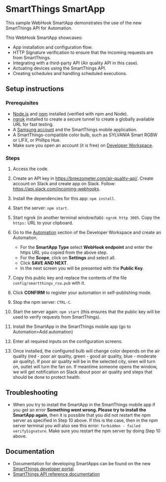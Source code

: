 # SmartThings SmartApp

This sample WebHook SmartApp demonstrates the use of the new SmartThings API for Automation.

This WebHook SmartApp showcases:

- App installation and configuration flow.
- HTTP Signature verification to ensure that the incoming requests are from SmartThings.
- Integrating with a third-party API (Air quality API in this case).
- Actuating devices using the SmartThings API.
- Creating schedules and handling scheduled executions.

## Setup instructions


### Prerequisites

- [Node.js](https://nodejs.org) and [npm](https://npmjs.com) installed (verified with npm  and Node).
- [ngrok](https://ngrok.com/) installed to create a secure tunnel to create a globally available URL for fast testing.
- A [Samsung account](https://account.samsung.com/membership/index.do) and the SmartThings mobile application.
- A SmartThings-compatible color bulb, such as SYLVANIA Smart RGBW or LIFX, or Phillips Hue.
- Make sure you open an account (it is free) on [Developer Workspace](https://devworkspace.developer.samsung.com/smartthingsconsole/iotweb/site/index.html#/home).

### Steps

1. Access the code.

2. Create an API key in https://breezometer.com/air-quality-api/. Create account on Slack and create app on Slack. Follow: https://api.slack.com/incoming-webhooks.

3. Install the dependencies for this app: `npm install`.

4. Start the server: `npm start`.

5. Start ngrok (in another terminal window/tab): `ngrok http 3005`. Copy the `https:` URL to your clipboard.

6. Go to the [Automation](https://devworkspace.developer.samsung.com/smartthingsconsole/iotweb/site/index.html#/development/automation) section of the Developer Workspace and create an Automation.
	- For the **SmartApp Type** select **WebHook endpoint** and enter the https URL you copied from the above step.
	- For the **Scope**, click on **Settings** and select all.
	- Click **SAVE AND NEXT**.
	- In the next screen you will be presented with the **Public Key**.

7. Copy this public key and replace the contents of the file `config/smartthings_rsa.pub` with it.

8. Click **CONFIRM** to register your automation in self-publishing mode.

9. Stop the npm server: `CTRL-C`.

10. Start the server again: `npm start` (this ensures that the public key will be used to verify requests from SmartThings).

11. Install the SmartApp in the SmartThings mobile app (go to Automation>Add automation)

12. Enter all required inputs on the configuration screens.

13. Once installed, the configured bulb will change color depends on the air quality (red - poor air quality, green - good air quality, blue - moderate air quality). If poor air quality will be in the selected city, siren will turn on, outlet will turn the fan on. If meantime someone opens the window, we will get notification on Slack about poor air quality and steps that should be done to protect health.

## Troubleshooting

- When you try to install the SmartApp in the SmartThings mobile app if you get an error **Something went wrong. Please try to install the SmartApp again**, then it is possible that you did not restart the npm server as specified in Step 10 above. If this is the case, then in the npm server terminal you will also see this error: `forbidden - failed verifySignature`. Make sure you restart the npm server by doing Step 10 above.

## Documentation

- Documentation for developing SmartApps can be found on the new [SmartThings developer portal](https://smartthings.developer.samsung.com/develop/guides/smartapps/basics.html).
- [SmartThings API reference documentation](https://smartthings.developer.samsung.com/develop/api-ref/st-api.html)


